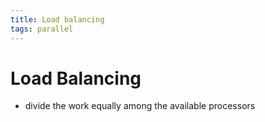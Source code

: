 ```yaml
---
title: Load balancing
tags: parallel 
---
```


# Load Balancing
- divide the work equally among the available processors




























































































